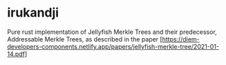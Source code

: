 # irukandji
Pure rust implementation of Jellyfish Merkle Trees and their predecessor, Addressable Merkle Trees, as described in the paper [https://diem-developers-components.netlify.app/papers/jellyfish-merkle-tree/2021-01-14.pdf]
